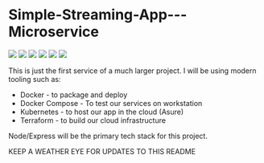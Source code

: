 # Simple-Streaming-App---Microservice

![](https://img.shields.io/badge/API-REST-informational?style=flat&logo=<jose>&logoColor=white&color=99ffff)
![](https://img.shields.io/badge/architecture-eventDriven-informational?style=flat&logo=<jose>&logoColor=white&color=99ffff)
![](https://img.shields.io/badge/architecture-microservice-informational?style=flat&logo=<jose>&logoColor=white&color=99ffff)
![](https://img.shields.io/badge/containers-docker-informational?style=flat&logo=<jose>&logoColor=white&color=99ffff)
![](https://img.shields.io/badge/orchestration-kubernetes-informational?style=flat&logo=<jose>&logoColor=white&color=99ffff)
![](https://img.shields.io/badge/infrastructureAsCode-Terraform-informational?style=flat&logo=<jose>&logoColor=white&color=99ffff)

This is just the first service of a much larger project. I will be using modern tooling such as:
- Docker - to package and deploy
- Docker Compose - To test our services on workstation
- Kubernetes - to host our app in the cloud (Asure)
- Terraform - to build our cloud infrastructure

Node/Express will be the primary tech stack for this project.

KEEP A WEATHER EYE FOR UPDATES TO THIS README
